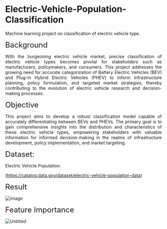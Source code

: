 # Electric-Vehicle-Population-Classification
Machine learning project on classification of electric vehicle type.

<font size="5">Background</font>
<p style='text-align: justify;'> With the burgeoning electric vehicle market, precise classification of electric vehicle types becomes pivotal for stakeholders such as manufacturers, policymakers, and consumers. This project addresses the growing need for accurate categorization of Battery Electric Vehicles (BEV) and Plug-in Hybrid Electric Vehicles (PHEV) to inform infrastructure planning, policy formulation, and targeted market strategies, thereby contributing to the evolution of electric vehicle research and decision-making processes.</p>

<font size="5">Objective</font>
<p style='text-align: justify;'> This project aims to develop a robust classification model capable of accurately differentiating between BEVs and PHEVs. The primary goal is to gain comprehensive insights into the distribution and characteristics of these electric vehicle types, empowering stakeholders with valuable information for informed decision-making in the realms of infrastructure development, policy implementation, and market targeting.</p>

<font size="5">Dataset:</font>
<p style='text-align: justify;'> Electric Vehicle Population. </p>

(https://catalog.data.gov/dataset/electric-vehicle-population-data)

<font size="5">Result</font>


![image](https://github.com/Mansi21987/Electric-Vehicle-Population-Classification/assets/150307610/0f439ed9-21c8-4b97-82b0-e04275389a78)

<font size="5">Feature Importance</font>

![Untitled](https://github.com/Mansi21987/Electric-Vehicle-Population-Classification/assets/150307610/da0f8030-6966-4aa2-848d-711b518dcada)

